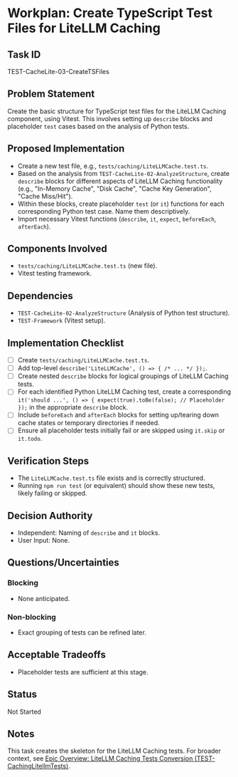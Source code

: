 # Workplan: Create TypeScript Test Files for LiteLLM Caching

## Task ID
TEST-CacheLite-03-CreateTSFiles

## Problem Statement
Create the basic structure for TypeScript test files for the LiteLLM Caching component, using Vitest. This involves setting up `describe` blocks and placeholder `test` cases based on the analysis of Python tests.

## Proposed Implementation
- Create a new test file, e.g., `tests/caching/LiteLLMCache.test.ts`.
- Based on the analysis from `TEST-CacheLite-02-AnalyzeStructure`, create `describe` blocks for different aspects of LiteLLM Caching functionality (e.g., "In-Memory Cache", "Disk Cache", "Cache Key Generation", "Cache Miss/Hit").
- Within these blocks, create placeholder `test` (or `it`) functions for each corresponding Python test case. Name them descriptively.
- Import necessary Vitest functions (`describe`, `it`, `expect`, `beforeEach`, `afterEach`).

## Components Involved
- `tests/caching/LiteLLMCache.test.ts` (new file).
- Vitest testing framework.

## Dependencies
- `TEST-CacheLite-02-AnalyzeStructure` (Analysis of Python test structure).
- `TEST-Framework` (Vitest setup).

## Implementation Checklist
- [ ] Create `tests/caching/LiteLLMCache.test.ts`.
- [ ] Add top-level `describe('LiteLLMCache', () => { /* ... */ });`.
- [ ] Create nested `describe` blocks for logical groupings of LiteLLM Caching tests.
- [ ] For each identified Python LiteLLM Caching test, create a corresponding `it('should ...', () => { expect(true).toBe(false); // Placeholder });` in the appropriate `describe` block.
- [ ] Include `beforeEach` and `afterEach` blocks for setting up/tearing down cache states or temporary directories if needed.
- [ ] Ensure all placeholder tests initially fail or are skipped using `it.skip` or `it.todo`.

## Verification Steps
- The `LiteLLMCache.test.ts` file exists and is correctly structured.
- Running `npm run test` (or equivalent) should show these new tests, likely failing or skipped.

## Decision Authority
- Independent: Naming of `describe` and `it` blocks.
- User Input: None.

## Questions/Uncertainties
### Blocking
- None anticipated.
### Non-blocking
- Exact grouping of tests can be refined later.

## Acceptable Tradeoffs
- Placeholder tests are sufficient at this stage.

## Status
Not Started

## Notes
This task creates the skeleton for the LiteLLM Caching tests.
For broader context, see [Epic Overview: LiteLLM Caching Tests Conversion (TEST-CachingLitellmTests)](../../docs/planning/workplans/TEST-CachingLitellmTests.md).